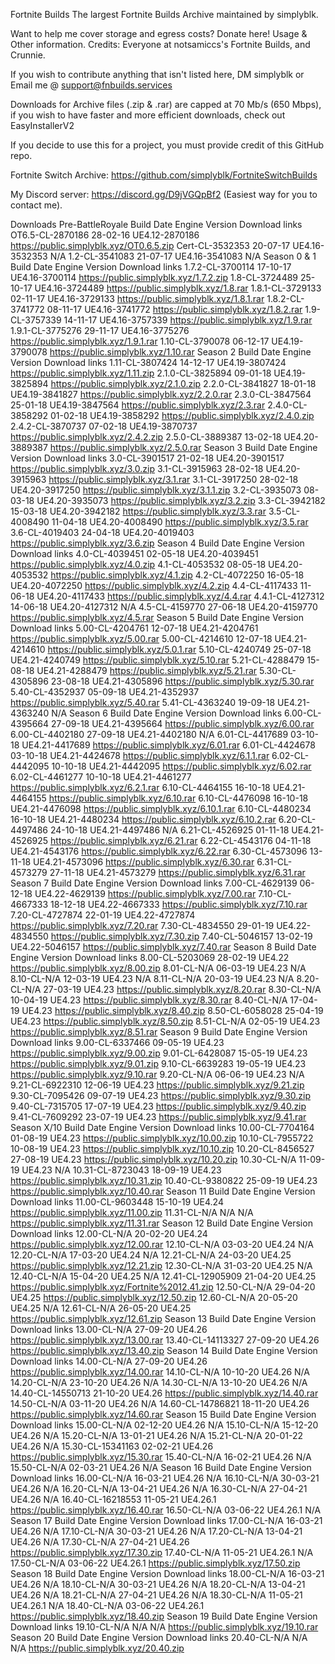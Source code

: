 Fortnite Builds
The largest Fortnite Builds Archive maintained by simplyblk.

Want to help me cover storage and egress costs? Donate here!
Usage & Other information.
Credits: Everyone at notsamiccs's Fortnite Builds, and Crunnie.

If you wish to contribute anything that isn't listed here, DM simplyblk or Email me @ support@fnbuilds.services

Downloads for Archive files (.zip & .rar) are capped at 70 Mb/s (650 Mbps), if you wish to have faster and more efficient downloads, check out EasyInstallerV2

If you decide to use this for a project, you must provide credit of this GitHub repo.

Fortnite Switch Archive: https://github.com/simplyblk/FortniteSwitchBuilds

My Discord server: https://discord.gg/D9jVGQpBf2 (Easiest way for you to contact me).

Downloads
Pre-BattleRoyale
Build	Date	Engine Version	Download links
OT6.5-CL-2870186	28-02-16	UE4.12-2870186	https://public.simplyblk.xyz/OT0.6.5.zip
Cert-CL-3532353	20-07-17	UE4.16-3532353	N/A
1.2-CL-3541083	21-07-17	UE4.16-3541083	N/A
Season 0 & 1
Build	Date	Engine Version	Download links
1.7.2-CL-3700114	17-10-17	UE4.16-3700114	https://public.simplyblk.xyz/1.7.2.zip
1.8-CL-3724489	25-10-17	UE4.16-3724489	https://public.simplyblk.xyz/1.8.rar
1.8.1-CL-3729133	02-11-17	UE4.16-3729133	https://public.simplyblk.xyz/1.8.1.rar
1.8.2-CL-3741772	08-11-17	UE4.16-3741772	https://public.simplyblk.xyz/1.8.2.rar
1.9-CL-3757339	14-11-17	UE4.16-3757339	https://public.simplyblk.xyz/1.9.rar
1.9.1-CL-3775276	29-11-17	UE4.16-3775276	https://public.simplyblk.xyz/1.9.1.rar
1.10-CL-3790078	06-12-17	UE4.19-3790078	https://public.simplyblk.xyz/1.10.rar
Season 2
Build	Date	Engine Version	Download links
1.11-CL-3807424	14-12-17	UE4.19-3807424	https://public.simplyblk.xyz/1.11.zip
2.1.0-CL-3825894	09-01-18	UE4.19-3825894	https://public.simplyblk.xyz/2.1.0.zip
2.2.0-CL-3841827	18-01-18	UE4.19-3841827	https://public.simplyblk.xyz/2.2.0.rar
2.3.0-CL-3847564	25-01-18	UE4.19-3847564	https://public.simplyblk.xyz/2.3.rar
2.4.0-CL-3858292	01-02-18	UE4.19-3858292	https://public.simplyblk.xyz/2.4.0.zip
2.4.2-CL-3870737	07-02-18	UE4.19-3870737	https://public.simplyblk.xyz/2.4.2.zip
2.5.0-CL-3889387	13-02-18	UE4.20-3889387	https://public.simplyblk.xyz/2.5.0.rar
Season 3
Build	Date	Engine Version	Download links
3.0-CL-3901517	21-02-18	UE4.20-3901517	https://public.simplyblk.xyz/3.0.zip
3.1-CL-3915963	28-02-18	UE4.20-3915963	https://public.simplyblk.xyz/3.1.rar
3.1-CL-3917250	28-02-18	UE4.20-3917250	https://public.simplyblk.xyz/3.1.1.zip
3.2-CL-3935073	08-03-18	UE4.20-3935073	https://public.simplyblk.xyz/3.2.zip
3.3-CL-3942182	15-03-18	UE4.20-3942182	https://public.simplyblk.xyz/3.3.rar
3.5-CL-4008490	11-04-18	UE4.20-4008490	https://public.simplyblk.xyz/3.5.rar
3.6-CL-4019403	24-04-18	UE4.20-4019403	https://public.simplyblk.xyz/3.6.zip
Season 4
Build	Date	Engine Version	Download links
4.0-CL-4039451	02-05-18	UE4.20-4039451	https://public.simplyblk.xyz/4.0.zip
4.1-CL-4053532	08-05-18	UE4.20-4053532	https://public.simplyblk.xyz/4.1.zip
4.2-CL-4072250	16-05-18	UE4.20-4072250	https://public.simplyblk.xyz/4.2.zip
4.4-CL-4117433	11-06-18	UE4.20-4117433	https://public.simplyblk.xyz/4.4.rar
4.4.1-CL-4127312	14-06-18	UE4.20-4127312	N/A
4.5-CL-4159770	27-06-18	UE4.20-4159770	https://public.simplyblk.xyz/4.5.rar
Season 5
Build	Date	Engine Version	Download links
5.00-CL-4204761	12-07-18	UE4.21-4204761	https://public.simplyblk.xyz/5.00.rar
5.00-CL-4214610	12-07-18	UE4.21-4214610	https://public.simplyblk.xyz/5.0.1.rar
5.10-CL-4240749	25-07-18	UE4.21-4240749	https://public.simplyblk.xyz/5.10.rar
5.21-CL-4288479	15-08-18	UE4.21-4288479	https://public.simplyblk.xyz/5.21.rar
5.30-CL-4305896	23-08-18	UE4.21-4305896	https://public.simplyblk.xyz/5.30.rar
5.40-CL-4352937	05-09-18	UE4.21-4352937	https://public.simplyblk.xyz/5.40.rar
5.41-CL-4363240	19-09-18	UE4.21-4363240	N/A
Season 6
Build	Date	Engine Version	Download links
6.00-CL-4395664	27-09-18	UE4.21-4395664	https://public.simplyblk.xyz/6.00.rar
6.00-CL-4402180	27-09-18	UE4.21-4402180	N/A
6.01-CL-4417689	03-10-18	UE4.21-4417689	https://public.simplyblk.xyz/6.01.rar
6.01-CL-4424678	03-10-18	UE4.21-4424678	https://public.simplyblk.xyz/6.1.1.rar
6.02-CL-4442095	10-10-18	UE4.21-4442095	https://public.simplyblk.xyz/6.02.rar
6.02-CL-4461277	10-10-18	UE4.21-4461277	https://public.simplyblk.xyz/6.2.1.rar
6.10-CL-4464155	16-10-18	UE4.21-4464155	https://public.simplyblk.xyz/6.10.rar
6.10-CL-4476098	16-10-18	UE4.21-4476098	https://public.simplyblk.xyz/6.10.1.rar
6.10-CL-4480234	16-10-18	UE4.21-4480234	https://public.simplyblk.xyz/6.10.2.rar
6.20-CL-4497486	24-10-18	UE4.21-4497486	N/A
6.21-CL-4526925	01-11-18	UE4.21-4526925	https://public.simplyblk.xyz/6.21.rar
6.22-CL-4543176	04-11-18	UE4.21-4543176	https://public.simplyblk.xyz/6.22.rar
6.30-CL-4573096	13-11-18	UE4.21-4573096	https://public.simplyblk.xyz/6.30.rar
6.31-CL-4573279	27-11-18	UE4.21-4573279	https://public.simplyblk.xyz/6.31.rar
Season 7
Build	Date	Engine Version	Download links
7.00-CL-4629139	06-12-18	UE4.22-4629139	https://public.simplyblk.xyz/7.00.rar
7.10-CL-4667333	18-12-18	UE4.22-4667333	https://public.simplyblk.xyz/7.10.rar
7.20-CL-4727874	22-01-19	UE4.22-4727874	https://public.simplyblk.xyz/7.20.rar
7.30-CL-4834550	29-01-19	UE4.22-4834550	https://public.simplyblk.xyz/7.30.zip
7.40-CL-5046157	13-02-19	UE4.22-5046157	https://public.simplyblk.xyz/7.40.rar
Season 8
Build	Date	Engine Version	Download links
8.00-CL-5203069	28-02-19	UE4.22	https://public.simplyblk.xyz/8.00.zip
8.01-CL-N/A	06-03-19	UE4.23	N/A
8.10-CL-N/A	12-03-19	UE4.23	N/A
8.11-CL-N/A	20-03-19	UE4.23	N/A
8.20-CL-N/A	27-03-19	UE4.23	https://public.simplyblk.xyz/8.20.rar
8.30-CL-N/A	10-04-19	UE4.23	https://public.simplyblk.xyz/8.30.rar
8.40-CL-N/A	17-04-19	UE4.23	https://public.simplyblk.xyz/8.40.zip
8.50-CL-6058028	25-04-19	UE4.23	https://public.simplyblk.xyz/8.50.zip
8.51-CL-N/A	02-05-19	UE4.23	https://public.simplyblk.xyz/8.51.rar
Season 9
Build	Date	Engine Version	Download links
9.00-CL-6337466	09-05-19	UE4.23	https://public.simplyblk.xyz/9.00.zip
9.01-CL-6428087	15-05-19	UE4.23	https://public.simplyblk.xyz/9.01.zip
9.10-CL-6639283	19-05-19	UE4.23	https://public.simplyblk.xyz/9.10.rar
9.20-CL-N/A	06-06-19	UE4.23	N/A
9.21-CL-6922310	12-06-19	UE4.23	https://public.simplyblk.xyz/9.21.zip
9.30-CL-7095426	09-07-19	UE4.23	https://public.simplyblk.xyz/9.30.zip
9.40-CL-7315705	17-07-19	UE4.23	https://public.simplyblk.xyz/9.40.zip
9.41-CL-7609292	23-07-19	UE4.23	https://public.simplyblk.xyz/9.41.rar
Season X/10
Build	Date	Engine Version	Download links
10.00-CL-7704164	01-08-19	UE4.23	https://public.simplyblk.xyz/10.00.zip
10.10-CL-7955722	10-08-19	UE4.23	https://public.simplyblk.xyz/10.10.zip
10.20-CL-8456527	27-08-19	UE4.23	https://public.simplyblk.xyz/10.20.zip
10.30-CL-N/A	11-09-19	UE4.23	N/A
10.31-CL-8723043	18-09-19	UE4.23	https://public.simplyblk.xyz/10.31.zip
10.40-CL-9380822	25-09-19	UE4.23	https://public.simplyblk.xyz/10.40.rar
Season 11
Build	Date	Engine Version	Download links
11.00-CL-9603448	15-10-19	UE4.24	https://public.simplyblk.xyz/11.00.zip
11.31-CL-N/A	N/A	N/A	https://public.simplyblk.xyz/11.31.rar
Season 12
Build	Date	Engine Version	Download links
12.00-CL-N/A	20-02-20	UE4.24	https://public.simplyblk.xyz/12.00.rar
12.10-CL-N/A	03-03-20	UE4.24	N/A
12.20-CL-N/A	17-03-20	UE4.24	N/A
12.21-CL-N/A	24-03-20	UE4.25	https://public.simplyblk.xyz/12.21.zip
12.30-CL-N/A	31-03-20	UE4.25	N/A
12.40-CL-N/A	15-04-20	UE4.25	N/A
12.41-CL-12905909	21-04-20	UE4.25	https://public.simplyblk.xyz/Fortnite%2012.41.zip
12.50-CL-N/A	29-04-20	UE4.25	https://public.simplyblk.xyz/12.50.zip
12.60-CL-N/A	20-05-20	UE4.25	N/A
12.61-CL-N/A	26-05-20	UE4.25	https://public.simplyblk.xyz/12.61.zip
Season 13
Build	Date	Engine Version	Download links
13.00-CL-N/A	27-09-20	UE4.26	https://public.simplyblk.xyz/13.00.rar
13.40-CL-14113327	27-09-20	UE4.26	https://public.simplyblk.xyz/13.40.zip
Season 14
Build	Date	Engine Version	Download links
14.00-CL-N/A	27-09-20	UE4.26	https://public.simplyblk.xyz/14.00.rar
14.10-CL-N/A	10-10-20	UE4.26	N/A
14.20-CL-N/A	23-10-20	UE4.26	N/A
14.30-CL-N/A	13-10-20	UE4.26	N/A
14.40-CL-14550713	21-10-20	UE4.26	https://public.simplyblk.xyz/14.40.rar
14.50-CL-N/A	03-11-20	UE4.26	N/A
14.60-CL-14786821	18-11-20	UE4.26	https://public.simplyblk.xyz/14.60.rar
Season 15
Build	Date	Engine Version	Download links
15.00-CL-N/A	02-12-20	UE4.26	N/A
15.10-CL-N/A	15-12-20	UE4.26	N/A
15.20-CL-N/A	13-01-21	UE4.26	N/A
15.21-CL-N/A	20-01-22	UE4.26	N/A
15.30-CL-15341163	02-02-21	UE4.26	https://public.simplyblk.xyz/15.30.rar
15.40-CL-N/A	16-02-21	UE4.26	N/A
15.50-CL-N/A	02-03-21	UE4.26	N/A
Season 16
Build	Date	Engine Version	Download links
16.00-CL-N/A	16-03-21	UE4.26	N/A
16.10-CL-N/A	30-03-21	UE4.26	N/A
16.20-CL-N/A	13-04-21	UE4.26	N/A
16.30-CL-N/A	27-04-21	UE4.26	N/A
16.40-CL-16218553	11-05-21	UE4.26.1	https://public.simplyblk.xyz/16.40.rar
16.50-CL-N/A	03-06-22	UE4.26.1	N/A
Season 17
Build	Date	Engine Version	Download links
17.00-CL-N/A	16-03-21	UE4.26	N/A
17.10-CL-N/A	30-03-21	UE4.26	N/A
17.20-CL-N/A	13-04-21	UE4.26	N/A
17.30-CL-N/A	27-04-21	UE4.26	https://public.simplyblk.xyz/17.30.zip
17.40-CL-N/A	11-05-21	UE4.26.1	N/A
17.50-CL-N/A	03-06-22	UE4.26.1	https://public.simplyblk.xyz/17.50.zip
Season 18
Build	Date	Engine Version	Download links
18.00-CL-N/A	16-03-21	UE4.26	N/A
18.10-CL-N/A	30-03-21	UE4.26	N/A
18.20-CL-N/A	13-04-21	UE4.26	N/A
18.21-CL-N/A	27-04-21	UE4.26	N/A
18.30-CL-N/A	11-05-21	UE4.26.1	N/A
18.40-CL-N/A	03-06-22	UE4.26.1	https://public.simplyblk.xyz/18.40.zip
Season 19
Build	Date	Engine Version	Download links
19.10-CL-N/A	N/A	N/A	https://public.simplyblk.xyz/19.10.rar
Season 20
Build	Date	Engine Version	Download links
20.40-CL-N/A	N/A	N/A	https://public.simplyblk.xyz/20.40.zip

